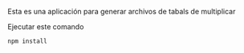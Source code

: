 Esta es una aplicación para generar archivos de tabals de multiplicar 

Ejecutar este comando

```
npm install

```